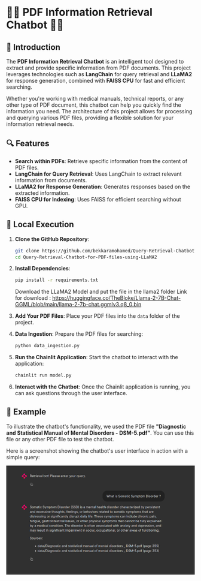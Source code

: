 # 🤖📄 PDF Information Retrieval Chatbot 📄🤖

## 🎯 Introduction

The **PDF Information Retrieval Chatbot** is an intelligent tool designed to extract and provide specific information from PDF documents. This project leverages technologies such as **LangChain** for query retrieval and **LLaMA2** for response generation, combined with **FAISS CPU** for fast and efficient searching.

Whether you're working with medical manuals, technical reports, or any other type of PDF document, this chatbot can help you quickly find the information you need. The architecture of this project allows for processing and querying various PDF files, providing a flexible solution for your information retrieval needs.

## 🔍 Features

- **Search within PDFs**: Retrieve specific information from the content of PDF files.
- **LangChain for Query Retrieval**: Uses LangChain to extract relevant information from documents.
- **LLaMA2 for Response Generation**: Generates responses based on the extracted information.
- **FAISS CPU for Indexing**: Uses FAISS for efficient searching without GPU.

## 🚀 Local Execution

1. **Clone the GitHub Repository**:
    ```bash
    git clone https://github.com/bekkaramohamed/Query-Retrieval-Chatbot-for-PDF-files-using-LLaMA2.git
    cd Query-Retrieval-Chatbot-for-PDF-files-using-LLaMA2
    ```

2. **Install Dependencies**:
    ```bash
    pip install -r requirements.txt
    ```
    Download the LLaMA2 Model and put the file in the llama2 folder
    Link for download : https://huggingface.co/TheBloke/Llama-2-7B-Chat-GGML/blob/main/llama-2-7b-chat.ggmlv3.q8_0.bin

3. **Add Your PDF Files**:
    Place your PDF files into the `data` folder of the project.

4. **Data Ingestion**:
    Prepare the PDF files for searching:
    ```bash
    python data_ingestion.py
    ```

5. **Run the Chainlit Application**:
    Start the chatbot to interact with the application:
    ```bash
    chainlit run model.py
    ```

6. **Interact with the Chatbot**:
    Once the Chainlit application is running, you can ask questions through the user interface.

## 📝 Example

To illustrate the chatbot's functionality, we used the PDF file **"Diagnostic and Statistical Manual of Mental Disorders - DSM-5.pdf"**. You can use this file or any other PDF file to test the chatbot.

Here is a screenshot showing the chatbot's user interface in action with a simple query:

![Screenshot of the chatbot](screen.png)

